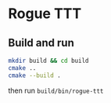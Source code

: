 # Rogue TTT
## Build and run
```bash
mkdir build && cd build
cmake ..
cmake --build .
```
then run `build/bin/rogue-ttt`
